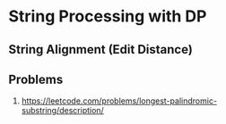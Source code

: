 # String Processing with DP

## String Alignment (Edit Distance)

## Problems

1. https://leetcode.com/problems/longest-palindromic-substring/description/